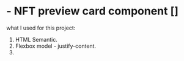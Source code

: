 #  - NFT preview card component []

what I used for this project:

1. HTML Semantic.
2. Flexbox model - justify-content.
3. 
